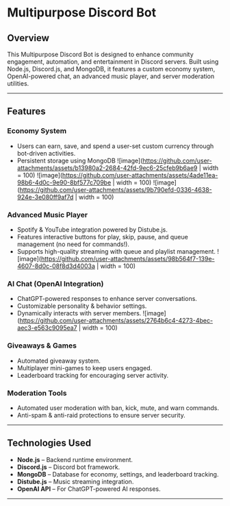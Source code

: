 # Multipurpose Discord Bot

## Overview
This Multipurpose Discord Bot is designed to enhance community engagement, automation, and entertainment in Discord servers. Built using Node.js, Discord.js, and MongoDB, it features a custom economy system, OpenAI-powered chat, an advanced music player, and server moderation utilities. 

---

## Features

### Economy System
- Users can earn, save, and spend a user-set custom currency through bot-driven activities.
- Persistent storage using MongoDB
![image](https://github.com/user-attachments/assets/b13980a2-2684-42fd-9ec6-25cfeb9b6ae9 | width = 100)
![image](https://github.com/user-attachments/assets/4ade11ea-98b6-4d0c-9e90-8bf577c709be | width = 100)
![image](https://github.com/user-attachments/assets/9b790efd-0336-4638-924e-3e080ff9af7d | width = 100)

### Advanced Music Player
- Spotify & YouTube integration powered by Distube.js.
- Features interactive buttons for play, skip, pause, and queue management (no need for commands!).
- Supports high-quality streaming with queue and playlist management.
![image](https://github.com/user-attachments/assets/98b564f7-139e-4607-8d0c-08f8d3d4003a | width = 100)

### AI Chat (OpenAI Integration)
- ChatGPT-powered responses to enhance server conversations.
- Customizable personality & behavior settings.
- Dynamically interacts with server members.
![image](https://github.com/user-attachments/assets/2764b6c4-4273-4bec-aec3-e563c9095ea7 | width = 100)

### Giveaways & Games
- Automated giveaway system.
- Multiplayer mini-games to keep users engaged.
- Leaderboard tracking for encouraging server activity.

### Moderation Tools
- Automated user moderation with ban, kick, mute, and warn commands.
- Anti-spam & anti-raid protections to ensure server security.
---

## Technologies Used
- **Node.js** – Backend runtime environment.
- **Discord.js** – Discord bot framework.
- **MongoDB** – Database for economy, settings, and leaderboard tracking.
- **Distube.js** – Music streaming integration.
- **OpenAI API** – For ChatGPT-powered AI responses.

---



